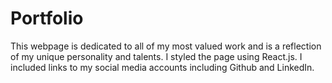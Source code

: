 # Portfolio
This webpage is dedicated to all of my most valued work and is a reflection of my unique personality and talents. I styled the page using React.js. I included links to my social media accounts including Github and LinkedIn.
